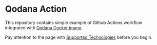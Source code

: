 # Qodana Action

This repository contains simple example of Github Actions workflow integrated with [Qodana Docker image](https://hub.docker.com/r/jetbrains/qodana).

Pay attention to the page with [Supported Technologies](https://github.com/JetBrains/Qodana/blob/main/General/supported-technologies.md) before you begin.
